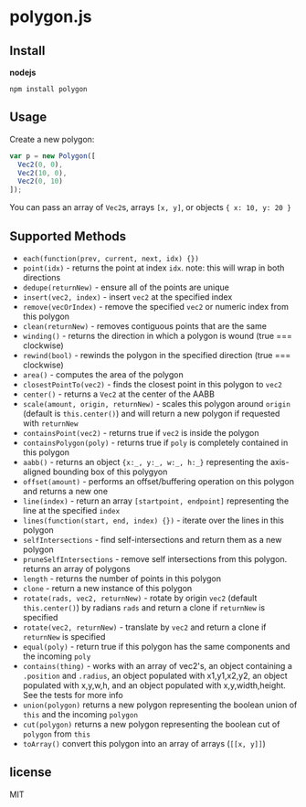 # polygon.js

## Install


__nodejs__

`npm install polygon`

## Usage

Create a new polygon:

```javascript
var p = new Polygon([
  Vec2(0, 0),
  Vec2(10, 0),
  Vec2(0, 10)
]);

```

You can pass an array of `Vec2`s, arrays `[x, y]`, or objects `{ x: 10, y: 20 }`


## Supported Methods

* `each(function(prev, current, next, idx) {})`
* `point(idx)` - returns the point at index `idx`. note: this will wrap in both directions
* `dedupe(returnNew)` - ensure all of the points are unique
* `insert(vec2, index)` - insert `vec2` at the specified index
* `remove(vecOrIndex)` - remove the specified `vec2` or numeric index from this polygon
* `clean(returnNew)` - removes contiguous points that are the same
* `winding()` - returns the direction in which a polygon is wound (true === clockwise)
* `rewind(bool)` - rewinds the polygon in the specified direction (true === clockwise)
* `area()` - computes the area of the polygon
* `closestPointTo(vec2)` - finds the closest point in this polygon to `vec2`
* `center()` - returns a `Vec2` at the center of the AABB
* `scale(amount, origin, returnNew)` - scales this polygon around `origin` (default is `this.center()`) and will return a new polygon if requested with `returnNew`
* `containsPoint(vec2)` - returns true if `vec2` is inside the polygon
* `containsPolygon(poly)` - returns true if `poly` is completely contained in this polygon
* `aabb()` - returns an object `{x:_, y:_, w:_, h:_}` representing the axis-aligned bounding box of this polygyon
* `offset(amount)` - performs an offset/buffering operation on this polygon and returns a new one
* `line(index)` - return an array `[startpoint, endpoint]` representing the line at the specified `index`
* `lines(function(start, end, index) {})` - iterate over the lines in this polygon
* `selfIntersections` - find self-intersections and return them as a new polygon
* `pruneSelfIntersections` - remove self intersections from this polygon.  returns an array of polygons
* `length` - returns the number of points in this polygon
* `clone` - return a new instance of this polygon
* `rotate(rads, vec2, returnNew)` - rotate by origin `vec2` (default `this.center()`) by radians `rads` and return a clone if `returnNew` is specified
* `rotate(vec2, returnNew)` - translate by `vec2` and return a clone if `returnNew` is specified
* `equal(poly)` - return true if this polygon has the same components and the incoming `poly`
* `contains(thing)` - works with an array of vec2's, an object containing a `.position` and `.radius`, an object populated with x1,y1,x2,y2, an object populated with x,y,w,h, and an object populated with x,y,width,height.  See the tests for more info
* `union(polygon)` returns a new polygon representing the boolean union of `this` and the incoming `polygon`
* `cut(polygon)` returns a new polygon representing the boolean cut of `polygon` from `this`
* `toArray()` convert this polygon into an array of arrays (`[[x, y]]`)

## license

MIT
